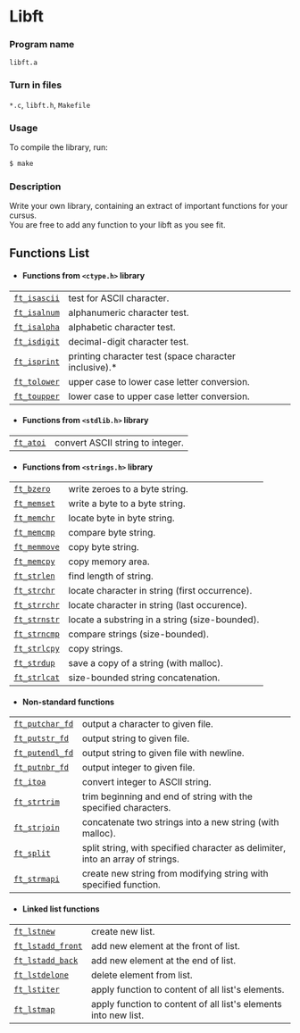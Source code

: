 # Libft

### Program name
`libft.a`
### Turn in files
`*.c`, `libft.h`, `Makefile`
### Usage
To compile the library, run:
```sh
$ make
```
### Description
Write your own library, containing an extract of important functions for your cursus.<br>
You are free to add any function to your libft as you see fit.

## Functions List 
- #### Functions from `<ctype.h>` library
|||
-|-
[`ft_isascii`](https://github.com/hmakino8/42tokyo/blob/master/42cursus/Libft/ft_isascii.c)|test for ASCII character.
[`ft_isalnum`](https://github.com/hmakino8/42_Libft/blob/main/Libft/ft_isalnum.c)|alphanumeric character test.
[`ft_isalpha`](https://github.com/hmakino8/42_Libft/blob/main/Libft/ft_isalpha.c)|alphabetic character test.
[`ft_isdigit`](https://github.com/hmakino8/42_Libft/blob/main/Libft/ft_isdigit.c)|decimal-digit character test.
[`ft_isprint`](https://github.com/hmakino8/42_Libft/blob/main/Libft/ft_isprint.c)|printing character test (space character inclusive).*
[`ft_tolower`](https://github.com/hmakino8/42_Libft/blob/main/Libft/ft_tolower.c)|upper case to lower case letter conversion.
[`ft_toupper`](https://github.com/hmakino8/42_Libft/blob/main/Libft/ft_toupper.c)|lower case to upper case letter conversion.
- #### Functions from `<stdlib.h>` library
|||
-|-
[`ft_atoi`](https://github.com/hmakino8/42_Libft/blob/main/Libft/ft_atoi.c)|convert ASCII string to integer.
- #### Functions from `<strings.h>` library
|||
-|-
[`ft_bzero`](https://github.com/hmakino8/42_Libft/blob/main/Libft/ft_bzero.c)|write zeroes to a byte string.
[`ft_memset`](https://github.com/hmakino8/42_Libft/blob/main/Libft/ft_memset.c)|write a byte to a byte string.
[`ft_memchr`](https://github.com/hmakino8/42_Libft/blob/main/Libft/ft_memchr.c)|locate byte in byte string.
[`ft_memcmp`](https://github.com/hmakino8/42_Libft/blob/main/Libft/ft_memcmp.c)|compare byte string.
[`ft_memmove`](https://github.com/hmakino8/42_Libft/blob/main/Libft/ft_memmove.c)|copy byte string.
[`ft_memcpy`](https://github.com/hmakino8/42_Libft/blob/main/Libft/ft_memcpy.c)|copy memory area.
[`ft_strlen`](https://github.com/hmakino8/42_Libft/blob/main/Libft/ft_strlen.c)|find length of string.
[`ft_strchr`](https://github.com/hmakino8/42_Libft/blob/main/Libft/ft_strchr.c)|locate character in string (first occurrence).
[`ft_strrchr`](https://github.com/hmakino8/42_Libft/blob/main/Libft/ft_strrchr.c)|locate character in string (last occurence).
[`ft_strnstr`](https://github.com/hmakino8/42_Libft/blob/main/Libft/ft_strnstr.c)|locate a substring in a string (size-bounded).
[`ft_strncmp`](https://github.com/hmakino8/42_Libft/blob/main/Libft/ft_strncmp.c)|compare strings (size-bounded).
[`ft_strlcpy`](https://github.com/hmakino8/42_Libft/blob/main/Libft/ft_strlcpy.c)|copy strings.
[`ft_strdup`](https://github.com/hmakino8/42_Libft/blob/main/Libft/ft_strdup.c)|save a copy of a string (with malloc).
[`ft_strlcat`](https://github.com/hmakino8/42_Libft/blob/main/Libft/ft_strlcat.c)|size-bounded string concatenation.
- #### Non-standard functions
|||
|-|-|
[`ft_putchar_fd`](https://github.com/hmakino8/42_Libft/blob/main/Libft/ft_putchar_fd.c)|output a character to given file.
[`ft_putstr_fd`](https://github.com/hmakino8/42_Libft/blob/main/Libft/ft_putstr_fd.c)|output string to given file.
[`ft_putendl_fd`](https://github.com/hmakino8/42_Libft/blob/main/Libft/ft_putendl_fd.c)|output string to given file with newline.
[`ft_putnbr_fd`](https://github.com/hmakino8/42_Libft/blob/main/Libft/ft_putnbr_fd.c)|output integer to given file.
[`ft_itoa`](https://github.com/hmakino8/42_Libft/blob/main/Libft/ft_itoa.c)|convert integer to ASCII string.
[`ft_strtrim`](https://github.com/hmakino8/42_Libft/blob/main/Libft/ft_strtrim.c)|trim beginning and end of string with the specified characters.
[`ft_strjoin`](https://github.com/hmakino8/42_Libft/blob/main/Libft/ft_strjoin.c)|concatenate two strings into a new string (with malloc).
[`ft_split`](https://github.com/hmakino8/42_Libft/blob/main/Libft/ft_split.c)|split string, with specified character as delimiter, into an array of strings.
[`ft_strmapi`](https://github.com/hmakino8/42_Libft/blob/main/Libft/ft_strmapi.c)|create new string from modifying string with specified function.
- #### Linked list functions
|||
-|-
[`ft_lstnew`](https://github.com/hmakino8/42_Libft/blob/main/Libft/ft_lstnew.c)|create new list.
[`ft_lstadd_front`](https://github.com/hmakino8/42_Libft/blob/main/Libft/ft_lstadd_front.c)|add new element at the front of list.
[`ft_lstadd_back`](https://github.com/hmakino8/42_Libft/blob/main/Libft/ft_lstadd_back.c)|add new element at the end of list.
[`ft_lstdelone`](https://github.com/hmakino8/42_Libft/blob/main/Libft/ft_lstdelone.c)|delete element from list.
[`ft_lstiter`](https://github.com/hmakino8/42_Libft/blob/main/Libft/ft_lstiter.c)|apply function to content of all list's elements.
[`ft_lstmap`](https://github.com/hmakino8/42_Libft/blob/main/Libft/ft_lstmap.c)|apply function to content of all list's elements into new list.

